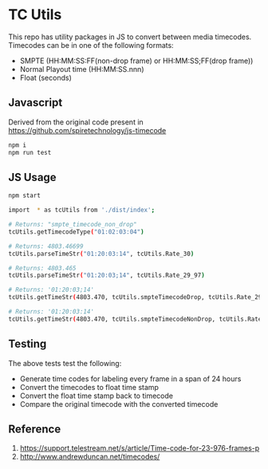 

# TC Utils

This repo has utility packages in JS to convert between media timecodes. Timecodes
can be in one of the following formats:

- SMPTE (HH:MM:SS:FF(non-drop frame) or HH:MM:SS;FF(drop frame))
- Normal Playout time (HH:MM:SS.nnn)
- Float (seconds)

## Javascript

Derived from the original code present in https://github.com/spiretechnology/js-timecode

```bash
npm i
npm run test
```

## JS Usage
```bash
npm start

import  * as tcUtils from './dist/index';

# Returns: "smpte_timecode_non_drop"
tcUtils.getTimecodeType("01:02:03:04")

# Returns: 4803.46699
tcUtils.parseTimeStr("01:20:03:14", tcUtils.Rate_30)

# Returns: 4803.465
tcUtils.parseTimeStr("01:20:03;14", tcUtils.Rate_29_97)

# Returns: '01:20:03;14'
tcUtils.getTimeStr(4803.470, tcUtils.smpteTimecodeDrop, tcUtils.Rate_29_97)

# Returns: '01:20:03:14'
tcUtils.getTimeStr(4803.470, tcUtils.smpteTimecodeNonDrop, tcUtils.Rate_30) 

```

## Testing

The above tests test the following:

- Generate time codes for labeling every frame in a span of 24 hours
- Convert the timecodes to float time stamp
- Convert the float time stamp back to timecode
- Compare the original timecode with the converted timecode


## Reference

1. https://support.telestream.net/s/article/Time-code-for-23-976-frames-p
2. http://www.andrewduncan.net/timecodes/ 